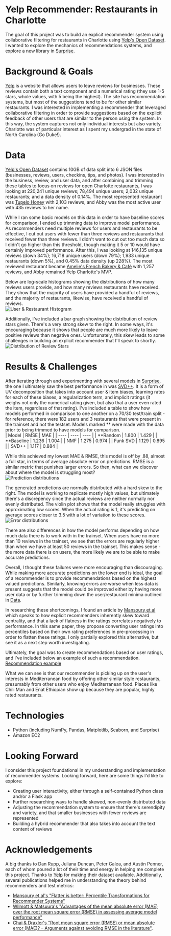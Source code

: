 # Yelp Recommender: Restaurants in Charlotte
The goal of this project was to build an explicit recommender system using collaborative filtering for restaurants in Charlotte using [Yelp's Open Dataset](https://www.yelp.com/dataset). I wanted to explore the mechanics of recommendations systems, and explore a new library in [Surprise](http://surpriselib.com).

# Background & Goals
[Yelp](https://www.yelp.com/) is a website that allows users to leave reviews for businesses. These reviews contain both a text component and a numerical rating (they use 1-5 stars, whole values, with 5 being the highest). The site has recommendation systems, but most of the suggestions tend to be for other similar restaurants. I was interested in implementing a recommender that leveraged collaborative filtering in order to provide suggestions based on the explicit feedback of other users that are similar to the person using the system. In this way, the system captures not only individual interests but also variety. Charlotte was of particular interest as I spent my undergrad in the state of North Carolina (Go Duke!).

# Data
[Yelp's Open Dataset](https://www.yelp.com/dataset) contains 10GB of data split into 6 JSON files (businesses, reviews, users, checkins, tips, and photos). I was interested in the business, review, and user data, and after combining and trimming these tables to focus on reviews for open Charlotte restaurants, I was looking at 220,241 unique reviews; 78,494 unique users; 2,032 unique restaurants; and a data density of 0.14%. The most represented restaurant was [Tupelo Honey](https://tupelohoneycafe.com/location/charlotte/) with 2,103 reviews, and Abby was the most active user with 435 reviews to her name.

While I ran some basic models on this data in order to have baseline scores for comparison, I ended up trimming data to improve model performance. As recommenders need multiple reviews for users and restaurants to be effective, I cut out users with fewer than three reviews and restaurants that received fewer than three reviews. I didn't want to cut out too much data so I didn't go higher than this threshold, though making it 5 or 10 would have certainly improved performance. After this, I was looking at 146,135 unique reviews (down 34%); 16,718 unique users (down 79%); 1,933 unique restaurants (down 5%), and 0.45% data density (up 228%). The most reviewed restaurant became [Amelie's French Bakery & Café](https://ameliesfrenchbakery.com/) with 1,257 reviews, and Abby remained Yelp Charlotte's MVP.

Below are log-scale histograms showing the distributions of how many reviews users provide, and how many reviews restaurants have received. They show that the majority of users have provided a handful of reviews, and the majority of restaurants, likewise, have received a handful of reviews. <br/>
![User & Restaurant Histogram](images/dist.png) <br/>

Additionally, I've included a bar graph showing the distribution of review stars given. There's a very strong skew to the right. In some ways, it's encouraging because it shows that people are much more likely to leave positive reviews than negative ones. Unfortunately, this skew leads to some challenges in building an explicit recommender that I'll speak to shortly. <br/>
![Distribution of Review Stars](images/reviewcounts.png)

# Results & Challenges
After iterating through and experimenting with several models in [Surprise](http://surpriselib.com), the one I ultimately saw the best performance in was [SVD++](https://surprise.readthedocs.io/en/stable/matrix_factorization.html#surprise.prediction_algorithms.matrix_factorization.SVDpp). It is a form of UV decomposition that takes into account user & item biases, learning rates for each of these biases, a regularization term, and implicit ratings (it weighs not only the numerical rating given, but also that a user even rated the item, regardless of that rating). I've included a table to show how models performed in comparison to one another on a 70/30 test/train split - for reference, there were 182 users and 3 restaurants that were present in the trainset and not the testset. Models marked ** were made with the data prior to being trimmed to have models for comparison.<br/>
| Model | RMSE | MAE |
| ---- | ---- | ---- |
| **Random | 1.800 | 1.429 |
| **Baseline | 1.236 | 1.004 |
| NMF | 1.275 | 0.974 |
| Funk SVD | 1.129 | 0.895 |
| SVD++ | 1.117 | 0.884 | 

While this achieved my lowest MAE & RMSE, this model is off by .88, almost a full star, in terms of average absolute error on predictions. RMSE is a similar metric that punishes larger errors. So then, what can we discover about where the model is struggling most? <br/>
![Prediction distributions](images/ratingsviolin.png) <br/>

The generated predictions are normally distributed with a hard skew to the right. The model is working to replicate mostly high values, but ultimately there's a discrepency since the actual reviews are neither normally nor evenly distributed. The violin plot shows that the model really struggles with approximating low scores. When the actual rating is 1, it's predicting on average scores closer to 3.5 with a lot of variation to these scores. <br/>
![Error distributions](images/preddist.png) <br/>

There are also differences in how the model performs depending on how much data there is to work with in the trainset. When users have no more than 10 reviews in the trainset, we see that the errors are regularly higher than when we have at least 50 reviews in the trainset. This makes sense - the more data there is on users, the more likely we are to be able to make accurate predictions.

Overall, I thought these failures were more encouraging than discouraging. While making more accurate predictions on the lower end is ideal, the goal of a recommender is to provide recommendations based on the highest valued predictions. Similarly, knowing errors are worse when less data is present suggests that the model could be improved either by having more user data or by further trimming down the user/restaurant minima outlined in [Data](#data).

In researching these shortcomings, I found an article by [Mansoury et al](https://arxiv.org/pdf/1907.07766.pdf) which speaks to how explicit recommenders inherently skew toward centrality, and that a lack of flatness in the ratings correlates negatively to performance. In this same paper, they propose converting user ratings into percentiles based on their own rating preferences in pre-processing in order to flatten these ratings. I only partially explored this alternative, but see it as a next step worth investigating.

Ultimately, the goal was to create recommendations based on user ratings, and I've included below an example of such a recommendation. <br/>
[Recommendation example](images/recommendation.PNG) <br/>

What we can see is that our recommender is picking up on the user's interests in Mediterranean food by offering other similar style restaurants, presumably from other users who enjoy Mediterranean food. Places like Chili Man and Enat Ethiopian show up because they are popular, highly rated restaurants.

# Technologies
* Python (including NumPy, Pandas, Matplotlib, Seaborn, and Surprise)
* Amazon EC2

# Looking Forward
I consider this project foundational in my understanding and implementation of recommender systems. Looking forward, here are some things I'd like to explore:
* Creating user interactivity, either through a self-contained Python class and/or a Flask app
* Further researching ways to handle skewed, non-evenly distributed data
* Adjusting the recommendation system to ensure that there's serendipity and variety, and that smaller businesses with fewer reviews are represented
* Building a hybrid recommender that also takes into account the text content of reviews

# Acknowledgements
A big thanks to Dan Rupp, Juliana Duncan, Peter Galea, and Austin Penner, each of whom poured a lot of their time and energy in helping me complete this project. Thanks to [Yelp](https://www.yelp.com/dataset) for making their dataset available. Additionally, several publications helped me in understanding the theory behind recommenders and test metrics:
* [Mansoury et al's "Flatter is better: Percentile Transformations for Recommender Systems"](https://arxiv.org/pdf/1907.07766.pdf)
* [Wllmott & Matsuura's "Advantages of the mean absolute error (MAE) over the root mean square error (RMSE) in assessing average model performance"](https://www.int-res.com/articles/cr2005/30/c030p079.pdf)
* [Chai & Draxler's "Root mean square error (RMSE) or mean absolute error (MAE)? – Arguments against avoiding RMSE in the literature"](https://www.researchgate.net/profile/Tianfeng_Chai/publication/272024186_Root_mean_square_error_RMSE_or_mean_absolute_error_MAE-_Arguments_against_avoiding_RMSE_in_the_literature/links/54e3776f0cf2b2314f5d2f3c/Root-mean-square-error-RMSE-or-mean-absolute-error-MAE-Arguments-against-avoiding-RMSE-in-the-literature.pdf).
